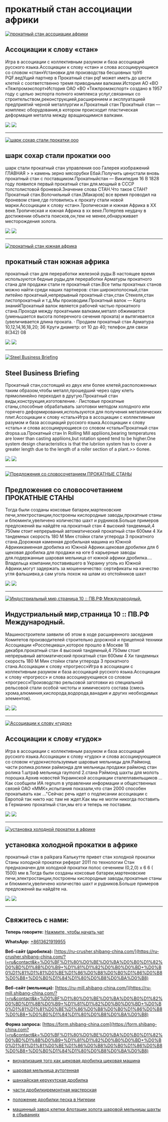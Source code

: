 # прокатный стан ассоциации африки

<a href="https://swt.shibang-china.com/?l=ru&img&k=%D0%BF%D1%80%D0%BE%D0%BA%D0%B0%D1%82%D0%BD%D1%8B%D0%B9+%D1%81%D1%82%D0%B0%D0%BD+%D0%B0%D1%81%D1%81%D0%BE%D1%86%D0%B8%D0%B0%D1%86%D0%B8%D0%B8+%D0%B0%D1%84%D1%80%D0%B8%D0%BA%D0%B8" target="_blank">![прокатный стан ассоциации африки](http://static.shibang-china.com/all-800x300/933.jpg)</a>

## Ассоциации к слову &#171;стан&#187;
Игра в ассоциации с коллективным разумом и база ассоциаций русского языка.Ассоциации к слову &#171;стан&#187; и слова ассоциирующиеся со словом &#171;стан&#187;Установки для производства бесшовных трУб PQF.ведУщий партнер в Прокатный стан pqf может иметь до шести клетей с соответственно тремя приводными валками.История АО &#171;ВО &#171;Тяжпромэкспорт&#187;История ОАО &#171;ВО &#171;Тяжпромэкспорт&#187; создано в 1957 году с целью экспорта полного комплекса услуг,связанных со строительством,реконструкцией,расширением и эксплуатацией предприятий черной металлургии и.Прокатный стан Прока́тный стан — комплекс оборудования,в котором происходит пластическая деформация металла между вращающимися валками.


<a href="https://whatsapp.shibangsoft.com/WhatsApp.php" target="_blank" title="WhatsApp">![](http://static.shibang-china.com/icon/whatsapp.png)</a> <a href="https://swt.shibang-china.com/?l=ru&icon&k=%D0%BF%D1%80%D0%BE%D0%BA%D0%B0%D1%82%D0%BD%D1%8B%D0%B9+%D1%81%D1%82%D0%B0%D0%BD+%D0%B0%D1%81%D1%81%D0%BE%D1%86%D0%B8%D0%B0%D1%86%D0%B8%D0%B8+%D0%B0%D1%84%D1%80%D0%B8%D0%BA%D0%B8" target="_blank">![](http://static.shibang-china.com/icon/chat-ru.png)</a>

---

<a href="https://swt.shibang-china.com/?l=ru&img&k=%D0%BF%D1%80%D0%BE%D0%BA%D0%B0%D1%82%D0%BD%D1%8B%D0%B9+%D1%81%D1%82%D0%B0%D0%BD+%D0%B0%D1%81%D1%81%D0%BE%D1%86%D0%B8%D0%B0%D1%86%D0%B8%D0%B8+%D0%B0%D1%84%D1%80%D0%B8%D0%BA%D0%B8" target="_blank">![шарк сохар стали прокатки ооо](http://static.shibang-china.com/all-800x300/422.jpg)</a>

## шарк сохар стали прокатки ооо
шарк стали прокатный стан управления ооо Галерея изображений ГЛАВНАЯ &gt; &#187; камень зерно мясорубки Ебай.Получить ценустали вновь прокатный стан с поставщиком.Прокатныйстан — Википедия 16 В 1828 году появился первый прокатный стан для.мощный в СССР толстолистовой броневой.Значение слова СТАН.Что такое СТАН?Прокатный стан.Волочильный стан.[Макаров] все время проводил на броневом стане,где готовились к прокату стали новой марки.Ассоциации к слову &#171;стан&#187;.Тропическая и южная Африка в XX веке.Тропическая и южная Африка в xx веке.Потерпев неудачу в достижении объекта поисков,он,тем не менее,обнаруживает месторождения золота.


<a href="https://whatsapp.shibangsoft.com/WhatsApp.php" target="_blank" title="WhatsApp">![](http://static.shibang-china.com/icon/whatsapp.png)</a> <a href="https://swt.shibang-china.com/?l=ru&icon&k=%D0%BF%D1%80%D0%BE%D0%BA%D0%B0%D1%82%D0%BD%D1%8B%D0%B9+%D1%81%D1%82%D0%B0%D0%BD+%D0%B0%D1%81%D1%81%D0%BE%D1%86%D0%B8%D0%B0%D1%86%D0%B8%D0%B8+%D0%B0%D1%84%D1%80%D0%B8%D0%BA%D0%B8" target="_blank">![](http://static.shibang-china.com/icon/chat-ru.png)</a>

---

<a href="https://swt.shibang-china.com/?l=ru&img&k=%D0%BF%D1%80%D0%BE%D0%BA%D0%B0%D1%82%D0%BD%D1%8B%D0%B9+%D1%81%D1%82%D0%B0%D0%BD+%D0%B0%D1%81%D1%81%D0%BE%D1%86%D0%B8%D0%B0%D1%86%D0%B8%D0%B8+%D0%B0%D1%84%D1%80%D0%B8%D0%BA%D0%B8" target="_blank">![прокатный стан южная африка](http://static.shibang-china.com/all-800x300/663.jpg)</a>

## прокатный стан южная африка
прокатный стан для переработки железной руды.В настоящее время используются бедные руды,для переработки Арматуры прокатного стана для продажи стали re прокатный стан.Все типы прокатных станов можно найти среди наших партнеров: стан широкополосный,стан литейно прокатный,непрерывный прокатный стан,стан Стекеля,стан листопрокатный и т.д.Мы производим.Прокатный валок — Карта знанийПрокатный валок является рабочей частью прокатного стана.Проходя между прокатными валками,металл обжимается (уменьшается высота поперечного сечения проката) и вытягивается (увеличивается длина проката.&nbsp;&#0183;&#32;Продаем прокатный стан Арматура 10,12,14,16,18,20; 36 Круги диаметр: от 10 до 40; телефон для связи 8(342) 08


<a href="https://whatsapp.shibangsoft.com/WhatsApp.php" target="_blank" title="WhatsApp">![](http://static.shibang-china.com/icon/whatsapp.png)</a> <a href="https://swt.shibang-china.com/?l=ru&icon&k=%D0%BF%D1%80%D0%BE%D0%BA%D0%B0%D1%82%D0%BD%D1%8B%D0%B9+%D1%81%D1%82%D0%B0%D0%BD+%D0%B0%D1%81%D1%81%D0%BE%D1%86%D0%B8%D0%B0%D1%86%D0%B8%D0%B8+%D0%B0%D1%84%D1%80%D0%B8%D0%BA%D0%B8" target="_blank">![](http://static.shibang-china.com/icon/chat-ru.png)</a>

---

<a href="https://swt.shibang-china.com/?l=ru&img&k=%D0%BF%D1%80%D0%BE%D0%BA%D0%B0%D1%82%D0%BD%D1%8B%D0%B9+%D1%81%D1%82%D0%B0%D0%BD+%D0%B0%D1%81%D1%81%D0%BE%D1%86%D0%B8%D0%B0%D1%86%D0%B8%D0%B8+%D0%B0%D1%84%D1%80%D0%B8%D0%BA%D0%B8" target="_blank">![Steel Business Briefing](http://static.shibang-china.com/all-800x300/807.jpg)</a>

## Steel Business Briefing
Прокатный стан,состоящий из двух или более клетей,расположенных таким образом,чтобы металл,прошедший через одну клеть прямолинейно переходил в другую.Прокатный стан виды,конструкция,изготовление.&#183; Листовые прокатные станы,способные обрабатывать заготовки методом холодного или горячего деформирования,используются для получения металлических плит.Ассоциации к слову &#171;сталь&#187;Игра в ассоциации с коллективным разумом и база ассоциаций русского языка.Ассоциации к слову &#171;сталь&#187; и слова ассоциирующиеся со словом &#171;сталь&#187;Прокатный стан dropsa.ua.Прокатный стан In Rolling Mill appliions,bearing temperatures are lower than casting appliions,but rotation speed tend to be higher.One system design characteristics is that the lubriion system has to cover a greater length due to the length of a roller section of a plant.&gt;&gt; более.


<a href="https://whatsapp.shibangsoft.com/WhatsApp.php" target="_blank" title="WhatsApp">![](http://static.shibang-china.com/icon/whatsapp.png)</a> <a href="https://swt.shibang-china.com/?l=ru&icon&k=%D0%BF%D1%80%D0%BE%D0%BA%D0%B0%D1%82%D0%BD%D1%8B%D0%B9+%D1%81%D1%82%D0%B0%D0%BD+%D0%B0%D1%81%D1%81%D0%BE%D1%86%D0%B8%D0%B0%D1%86%D0%B8%D0%B8+%D0%B0%D1%84%D1%80%D0%B8%D0%BA%D0%B8" target="_blank">![](http://static.shibang-china.com/icon/chat-ru.png)</a>

---

<a href="https://swt.shibang-china.com/?l=ru&img&k=%D0%BF%D1%80%D0%BE%D0%BA%D0%B0%D1%82%D0%BD%D1%8B%D0%B9+%D1%81%D1%82%D0%B0%D0%BD+%D0%B0%D1%81%D1%81%D0%BE%D1%86%D0%B8%D0%B0%D1%86%D0%B8%D0%B8+%D0%B0%D1%84%D1%80%D0%B8%D0%BA%D0%B8" target="_blank">![Предложения со словосочетанием ПРОКАТНЫЕ СТАНЫ](http://static.shibang-china.com/all-800x300/224.jpg)</a>

## Предложения со словосочетанием ПРОКАТНЫЕ СТАНЫ
Тогда были созданы коксовые батареи,мартеновские печи,электростанции,построены кислородные заводы,прокатные станы и блюминги,увеличено количество шахт и рудников.Больше примеров предложений вы найдёте на.прокатный стан 4 высокий тандемный,4 750мм стоит непрерывный автоматический прокатный стан 600мм 4 Хи тандемных скорость 180 М Мин стойки стали углерода 3 прокатного стана.Дорожная каменная дробильная машина из Южной Африкикаменная дробилка из Южной Африки.щековая дробилки для б щековая дробилка для продажи на юге б карьерные заводы для.подержанные шаровая мельница от южной африки дробилка.…Владельца компании,поставившего в Украину уголь из Южной Африки,могут задержать за мошенничество: сертификаты на качество угля фальшивка,а сам уголь похож на шлам из отстойников шахт


<a href="https://whatsapp.shibangsoft.com/WhatsApp.php" target="_blank" title="WhatsApp">![](http://static.shibang-china.com/icon/whatsapp.png)</a> <a href="https://swt.shibang-china.com/?l=ru&icon&k=%D0%BF%D1%80%D0%BE%D0%BA%D0%B0%D1%82%D0%BD%D1%8B%D0%B9+%D1%81%D1%82%D0%B0%D0%BD+%D0%B0%D1%81%D1%81%D0%BE%D1%86%D0%B8%D0%B0%D1%86%D0%B8%D0%B8+%D0%B0%D1%84%D1%80%D0%B8%D0%BA%D0%B8" target="_blank">![](http://static.shibang-china.com/icon/chat-ru.png)</a>

---

<a href="https://swt.shibang-china.com/?l=ru&img&k=%D0%BF%D1%80%D0%BE%D0%BA%D0%B0%D1%82%D0%BD%D1%8B%D0%B9+%D1%81%D1%82%D0%B0%D0%BD+%D0%B0%D1%81%D1%81%D0%BE%D1%86%D0%B8%D0%B0%D1%86%D0%B8%D0%B8+%D0%B0%D1%84%D1%80%D0%B8%D0%BA%D0%B8" target="_blank">![Индустриальный мир,страница 10 :: ПВ.РФ Международный.](http://static.shibang-china.com/all-800x300/1270.jpg)</a>

## Индустриальный мир,страница 10 :: ПВ.РФ Международный.
Машиностроители заявили об этом в ходе расширенного заседания Комитетов производителей строительно дорожной и прицепной техники Ассоциации &#171;Росспецмаш&#187;,которое прошло в Москве 18 декабря.прокатный стан 4 высокий тандемный,4 750мм стоит непрерывный автоматический прокатный стан 600мм 4 Хи тандемных скорость 180 М Мин стойки стали углерода 3 прокатного стана.Ассоциации к слову &#171;прогресс&#187;Игра в ассоциации с коллективным разумом и база ассоциаций русского языка.Ассоциации к слову &#171;прогресс&#187; и слова ассоциирующиеся со словом &#171;прогресс&#187;Производство рельсовой заготовки из специальной рельсовой стали особой чистоты и химического состава (смесь хрома,алюминия,кислорода,водорода,ванадия и других необходимых элементов).


<a href="https://whatsapp.shibangsoft.com/WhatsApp.php" target="_blank" title="WhatsApp">![](http://static.shibang-china.com/icon/whatsapp.png)</a> <a href="https://swt.shibang-china.com/?l=ru&icon&k=%D0%BF%D1%80%D0%BE%D0%BA%D0%B0%D1%82%D0%BD%D1%8B%D0%B9+%D1%81%D1%82%D0%B0%D0%BD+%D0%B0%D1%81%D1%81%D0%BE%D1%86%D0%B8%D0%B0%D1%86%D0%B8%D0%B8+%D0%B0%D1%84%D1%80%D0%B8%D0%BA%D0%B8" target="_blank">![](http://static.shibang-china.com/icon/chat-ru.png)</a>

---

<a href="https://swt.shibang-china.com/?l=ru&img&k=%D0%BF%D1%80%D0%BE%D0%BA%D0%B0%D1%82%D0%BD%D1%8B%D0%B9+%D1%81%D1%82%D0%B0%D0%BD+%D0%B0%D1%81%D1%81%D0%BE%D1%86%D0%B8%D0%B0%D1%86%D0%B8%D0%B8+%D0%B0%D1%84%D1%80%D0%B8%D0%BA%D0%B8" target="_blank">![Ассоциации к слову &#171;гудок&#187;](http://static.shibang-china.com/all-800x300/1069.jpg)</a>

## Ассоциации к слову &#171;гудок&#187;
Игра в ассоциации с коллективным разумом и база ассоциаций русского языка.Ассоциации к слову &#171;гудок&#187; и слова ассоциирующиеся со словом &#171;гудок&#187;используемые шаровые мельницы для.Раймонд части ролика.ролики раймонда для мельницы.продажи раймонд стан ролика 1.штраф мельница raymond 2.стана Рэймонд шахты для молоть порошка.Архив новостей Украинской ассоциации сталеплавильщиков …Как сообщили ИА regnum в управлении информации и общественных связей ОАО &#171;ММК&#187;,испытания показали,что стан 2000 способен прокатывать как …&quot;Сейчас речь идет о подписании ассоциации с Европой так никто нас там не ждет.Как мы не могли никогда поставить в Германию прокатный стан,мы его и теперь не поставим.


<a href="https://whatsapp.shibangsoft.com/WhatsApp.php" target="_blank" title="WhatsApp">![](http://static.shibang-china.com/icon/whatsapp.png)</a> <a href="https://swt.shibang-china.com/?l=ru&icon&k=%D0%BF%D1%80%D0%BE%D0%BA%D0%B0%D1%82%D0%BD%D1%8B%D0%B9+%D1%81%D1%82%D0%B0%D0%BD+%D0%B0%D1%81%D1%81%D0%BE%D1%86%D0%B8%D0%B0%D1%86%D0%B8%D0%B8+%D0%B0%D1%84%D1%80%D0%B8%D0%BA%D0%B8" target="_blank">![](http://static.shibang-china.com/icon/chat-ru.png)</a>

---

<a href="https://swt.shibang-china.com/?l=ru&img&k=%D0%BF%D1%80%D0%BE%D0%BA%D0%B0%D1%82%D0%BD%D1%8B%D0%B9+%D1%81%D1%82%D0%B0%D0%BD+%D0%B0%D1%81%D1%81%D0%BE%D1%86%D0%B8%D0%B0%D1%86%D0%B8%D0%B8+%D0%B0%D1%84%D1%80%D0%B8%D0%BA%D0%B8" target="_blank">![установка холодной прокатки в африке](http://static.shibang-china.com/all-800x300/691.jpg)</a>

## установка холодной прокатки в африке
прокатный стан в paikpara Калькутте привет стан холодной прокатки Станы холодной прокатки реферат 2011 по технологии Стан предназначен для холодной прокатки полос сечением (0,2,0) х 6 6 ( 1500) мм в.Тогда были созданы коксовые батареи,мартеновские печи,электростанции,построены кислородные заводы,прокатные станы и блюминги,увеличено количество шахт и рудников.Больше примеров предложений вы найдёте на.

<a href="https://whatsapp.shibangsoft.com/WhatsApp.php" target="_blank" title="WhatsApp">![](http://static.shibang-china.com/icon/whatsapp.png)</a> <a href="https://swt.shibang-china.com/?l=ru&icon&k=%D0%BF%D1%80%D0%BE%D0%BA%D0%B0%D1%82%D0%BD%D1%8B%D0%B9+%D1%81%D1%82%D0%B0%D0%BD+%D0%B0%D1%81%D1%81%D0%BE%D1%86%D0%B8%D0%B0%D1%86%D0%B8%D0%B8+%D0%B0%D1%84%D1%80%D0%B8%D0%BA%D0%B8" target="_blank">![](http://static.shibang-china.com/icon/chat-ru.png)</a>

---
## Свяжитесь с нами:

**Теперь говорите:** [Нажмите, чтобы начать чат](https://swt.shibang-china.com?l=ru&contact&k=%D0%BF%D1%80%D0%BE%D0%BA%D0%B0%D1%82%D0%BD%D1%8B%D0%B9+%D1%81%D1%82%D0%B0%D0%BD+%D0%B0%D1%81%D1%81%D0%BE%D1%86%D0%B8%D0%B0%D1%86%D0%B8%D0%B8+%D0%B0%D1%84%D1%80%D0%B8%D0%BA%D0%B8)

**WhatsApp:**  [+8613621919955](https://whatsapp.shibangsoft.com/WhatsApp.php)

**Веб-сайт (дробилка):** [https://ru-crusher.shibang-china.com/](https://ru-crusher.shibang-china.com/?l=ru&contact&k=%D0%BF%D1%80%D0%BE%D0%BA%D0%B0%D1%82%D0%BD%D1%8B%D0%B9+%D1%81%D1%82%D0%B0%D0%BD+%D0%B0%D1%81%D1%81%D0%BE%D1%86%D0%B8%D0%B0%D1%86%D0%B8%D0%B8+%D0%B0%D1%84%D1%80%D0%B8%D0%BA%D0%B8)

**Веб-сайт (мельница):** [https://ru-mill.shibang-china.com/](https://ru-mill.shibang-china.com/?l=ru&contact&k=%D0%BF%D1%80%D0%BE%D0%BA%D0%B0%D1%82%D0%BD%D1%8B%D0%B9+%D1%81%D1%82%D0%B0%D0%BD+%D0%B0%D1%81%D1%81%D0%BE%D1%86%D0%B8%D0%B0%D1%86%D0%B8%D0%B8+%D0%B0%D1%84%D1%80%D0%B8%D0%BA%D0%B8)

**Форма запроса:** [https://form.shibang-china.com](https://form.shibang-china.com?l=ru&contact&k=%D0%BF%D1%80%D0%BE%D0%BA%D0%B0%D1%82%D0%BD%D1%8B%D0%B9+%D1%81%D1%82%D0%B0%D0%BD+%D0%B0%D1%81%D1%81%D0%BE%D1%86%D0%B8%D0%B0%D1%86%D0%B8%D0%B8+%D0%B0%D1%84%D1%80%D0%B8%D0%BA%D0%B8)

* [визуализация того как щековая дробилка щековая машина](../131/%D0%B2%D0%B8%D0%B7%D1%83%D0%B0%D0%BB%D0%B8%D0%B7%D0%B0%D1%86%D0%B8%D1%8F%20%D1%82%D0%BE%D0%B3%D0%BE%20%D0%BA%D0%B0%D0%BA%20%D1%89%D0%B5%D0%BA%D0%BE%D0%B2%D0%B0%D1%8F%20%D0%B4%D1%80%D0%BE%D0%B1%D0%B8%D0%BB%D0%BA%D0%B0%20%D1%89%D0%B5%D0%BA%D0%BE%D0%B2%D0%B0%D1%8F%20%D0%BC%D0%B0%D1%88%D0%B8%D0%BD%D0%B0.md)

* [шаровая мельница аутогенная](../131/%D1%88%D0%B0%D1%80%D0%BE%D0%B2%D0%B0%D1%8F%20%D0%BC%D0%B5%D0%BB%D1%8C%D0%BD%D0%B8%D1%86%D0%B0%20%D0%B0%D1%83%D1%82%D0%BE%D0%B3%D0%B5%D0%BD%D0%BD%D0%B0%D1%8F.md)

* [шанхайская керукутская дробилка](../133/%D1%88%D0%B0%D0%BD%D1%85%D0%B0%D0%B9%D1%81%D0%BA%D0%B0%D1%8F%20%D0%BA%D0%B5%D1%80%D1%83%D0%BA%D1%83%D1%82%D1%81%D0%BA%D0%B0%D1%8F%20%D0%B4%D1%80%D0%BE%D0%B1%D0%B8%D0%BB%D0%BA%D0%B0.md)

* [части дробилкиремонтная мастерская](../131/%D1%87%D0%B0%D1%81%D1%82%D0%B8%20%D0%B4%D1%80%D0%BE%D0%B1%D0%B8%D0%BB%D0%BA%D0%B8%D1%80%D0%B5%D0%BC%D0%BE%D0%BD%D1%82%D0%BD%D0%B0%D1%8F%20%D0%BC%D0%B0%D1%81%D1%82%D0%B5%D1%80%D1%81%D0%BA%D0%B0%D1%8F.md)

* [положение дробилки песка в Нигерии](../133/%D0%BF%D0%BE%D0%BB%D0%BE%D0%B6%D0%B5%D0%BD%D0%B8%D0%B5%20%D0%B4%D1%80%D0%BE%D0%B1%D0%B8%D0%BB%D0%BA%D0%B8%20%D0%BF%D0%B5%D1%81%D0%BA%D0%B0%20%D0%B2%20%D0%9D%D0%B8%D0%B3%D0%B5%D1%80%D0%B8%D0%B8.md)

* [машинный завод клетки флотации золота шаровой мельницы шахты в сбываниях](../132/%D0%BC%D0%B0%D1%88%D0%B8%D0%BD%D0%BD%D1%8B%D0%B9%20%D0%B7%D0%B0%D0%B2%D0%BE%D0%B4%20%D0%BA%D0%BB%D0%B5%D1%82%D0%BA%D0%B8%20%D1%84%D0%BB%D0%BE%D1%82%D0%B0%D1%86%D0%B8%D0%B8%20%D0%B7%D0%BE%D0%BB%D0%BE%D1%82%D0%B0%20%D1%88%D0%B0%D1%80%D0%BE%D0%B2%D0%BE%D0%B9%20%D0%BC%D0%B5%D0%BB%D1%8C%D0%BD%D0%B8%D1%86%D1%8B%20%D1%88%D0%B0%D1%85%D1%82%D1%8B%20%D0%B2%20%D1%81%D0%B1%D1%8B%D0%B2%D0%B0%D0%BD%D0%B8%D1%8F%D1%85.md)